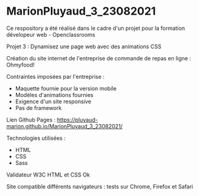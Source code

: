 # MarionPluyaud_3_23082021

Ce respository a été réalisé dans le cadre d'un projet pour la formation dévelopeur web - Openclassrooms

Projet 3 : Dynamisez une page web avec des animations CSS

Création du site internet de l'entreprise de commande de repas en ligne : Ohmyfood!

Contraintes imposées par l'entreprise : 
- Maquette fournie pour la version mobile
- Modèles d'animations fournies
- Exigence d'un site responsive
- Pas de framework

Lien Github Pages : https://pluyaud-marion.github.io/MarionPluyaud_3_23082021/

Technologies utilisées :
- HTML
- CSS
- Sass

Validateur W3C HTML et CSS Ok

Site compatible différents navigateurs : tests sur Chrome, Firefox et Safari
